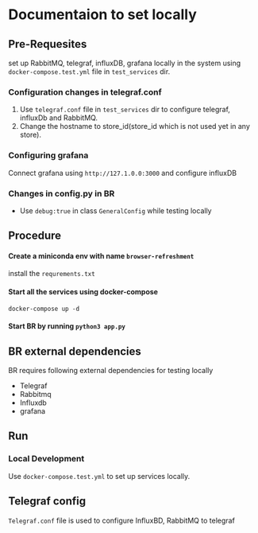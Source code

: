 # Documentaion to set locally
## Pre-Requesites
set up RabbitMQ, telegraf, influxDB, grafana locally in the system using ```docker-compose.test.yml``` file in ```test_services``` dir.

### Configuration changes in telegraf.conf 

1. Use ```telegraf.conf``` file in ```test_services``` dir to configure telegraf, influxDb and RabbitMQ.
2. Change the hostname to store_id(store_id which is not used yet in any store).

### Configuring grafana
Connect grafana using ```http://127.1.0.0:3000``` and configure influxDB 

### Changes in config.py in BR 

* Use ```debug:true``` in class ```GeneralConfig``` while testing locally 

## Procedure

#### Create a miniconda env with name ```browser-refreshment```
install the ```requrements.txt```

#### Start all the services using docker-compose
```docker-compose up -d```

#### Start BR by running ```python3 app.py```


## BR external dependencies
BR requires following external dependencies for testing locally

* Telegraf
* Rabbitmq
* Influxdb
* grafana

## Run
### Local Development
Use ```docker-compose.test.yml``` to set up services locally.

## Telegraf config

```Telegraf.conf``` file is used to configure InfluxBD, RabbitMQ to telegraf

